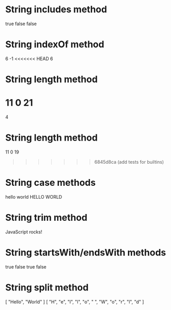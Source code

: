 # String includes method
true
false
false
# String indexOf method
6
-1
<<<<<<< HEAD
6
# String length method
11
0
21
=======
4
# String length method
11
0
19
>>>>>>> 6845d8ca (add tests for builtins)
# String case methods
hello world
HELLO WORLD
# String trim method
JavaScript rocks!
# String startsWith/endsWith methods
true
false
true
false
# String split method
[
  "Hello",
  "World"
]
[
  "H",
  "e",
  "l",
  "l",
  "o",
  " ",
  "W",
  "o",
  "r",
  "l",
  "d"
]